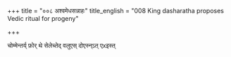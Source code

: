 +++
title = "००८ अश्वमेधसन्नाहः"
title_english = "008 King dasharatha proposes Vedic ritual for progeny"

+++


चोम्मेन्तर्य् फ़ोर् थे सेलेच्तेद् वलुएस् दोएस्न्ऽत् एxइस्त्

